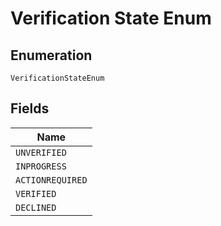 
# Verification State Enum

## Enumeration

`VerificationStateEnum`

## Fields

| Name |
|  --- |
| `UNVERIFIED` |
| `INPROGRESS` |
| `ACTIONREQUIRED` |
| `VERIFIED` |
| `DECLINED` |

